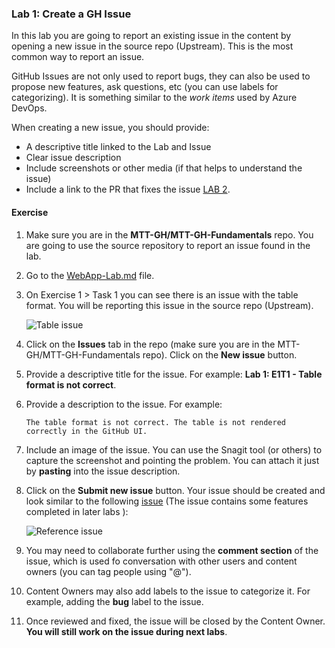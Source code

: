### Lab 1: Create a GH Issue
In this lab you are going to report an existing issue in the content by opening a new issue in the source repo (Upstream). This is the most common way to report an issue. 

GitHub Issues are not only used to report bugs, they can also be used to propose new features, ask questions, etc (you can use labels for categorizing). It is something similar to the *work items* used by Azure DevOps.

When creating a new issue, you should provide:
- A descriptive title linked to the Lab and Issue
- Clear issue description
- Include screenshots or other media (if that helps to understand the issue)
- Include a link to the PR that fixes the issue [LAB 2](https://github.com/MTT-GH/MTT-GH-SCHOOL-LABS/blob/main/Lab2-Create-PR-Beginner.md).

#### Exercise

1. Make sure you are in the **MTT-GH/MTT-GH-Fundamentals** repo. You are going to use the source repository to report an issue found in the lab.
1. Go to the [WebApp-Lab.md](Instructions/WebApp-Lab.md) file.

1. On Exercise 1 > Task 1 you can see there is an issue with the table format. You will be reporting this issue in the source repo (Upstream).

    ![Table issue](media/table-issue.png)

1. Click on the **Issues** tab in the repo (make sure you are in the MTT-GH/MTT-GH-Fundamentals repo). Click on the **New issue** button.

1. Provide a descriptive title for the issue. For example: **Lab 1: E1T1 - Table format is not correct**.
1. Provide a description to the issue. For example:

    ```The table format is not correct. The table is not rendered correctly in the GitHub UI.```
1. Include an image of the issue. You can use the Snagit tool (or others) to capture the screenshot and pointing the problem. You can attach it just by **pasting** into the issue description.

1. Click on the **Submit new issue** button. Your issue should be created and look similar to the following [issue](https://github.com/MTT-GH/MTT-GH-SCHOOL-LABS/issues/1)  (The issue contains some features completed in later labs ):

    ![Reference issue](media/reference-issue.png)

1. You may need to collaborate further using the **comment section** of the issue, which is used fo conversation with other users and content owners (you can tag people using "@").
1. Content Owners may also add labels to the issue to categorize it. For example, adding the **bug** label to the issue.

1. Once reviewed and fixed, the issue will be closed by the Content Owner. **You will still work on the issue during next labs**. 
